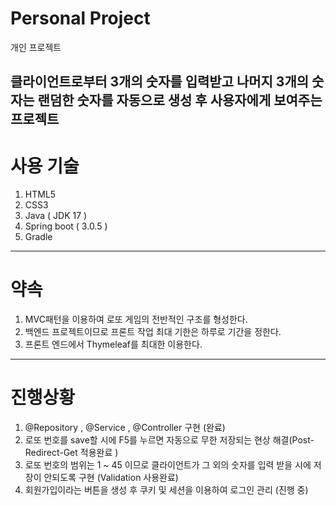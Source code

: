 # Personal Project
개인 프로젝트

클라이언트로부터 3개의 숫자를 입력받고 나머지 3개의 숫자는 랜덤한 숫자를 자동으로 생성 후 사용자에게 보여주는 프로젝트
---------------
# 사용 기술
1. HTML5
2. CSS3
3. Java ( JDK 17 )
4. Spring boot ( 3.0.5 )
5. Gradle
---------------
# 약속
1. MVC패턴을 이용하여 로또 게임의 전반적인 구조를 형성한다.
2. 백엔드 프로젝트이므로 프론트 작업 최대 기한은 하루로 기간을 정한다.
3. 프론트 엔드에서 Thymeleaf를 최대한 이용한다.
---------------

# 진행상황
1. @Repository , @Service , @Controller 구현 (완료)
2. 로또 번호를 save할 시에 F5를 누르면 자동으로 무한 저장되는 현상 해결(Post-Redirect-Get 적용완료 )
3. 로또 번호의 범위는 1 ~ 45 이므로 클라이언트가 그 외의 숫자를 입력 받을 시에 저장이 안되도록 구현 (Validation 사용완료)
4. 회원가입이라는 버튼을 생성 후 쿠키 및 세션을 이용하여 로그인 관리 (진행 중)